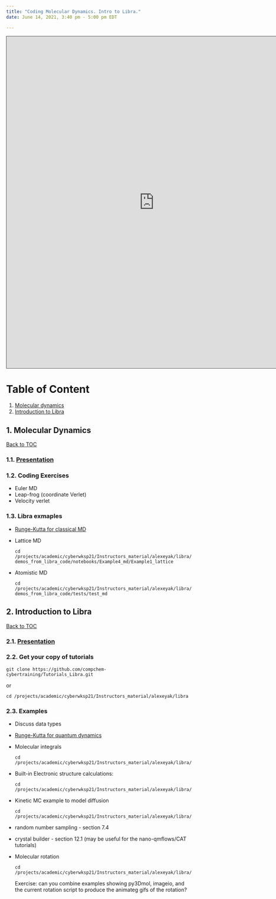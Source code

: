 ```yaml
---
title: "Coding Molecular Dynamics. Intro to Libra."
date: June 14, 2021, 3:40 pm - 5:00 pm EDT

---
```



<iframe src="https://ub.hosted.panopto.com/Panopto/Pages/Embed.aspx?id=3f9a7e29-cacc-4fe2-ba4a-ad47016afb73&
autoplay=false&offerviewer=true&showtitle=true&showbrand=false&start=0&interactivity=all" height="900" width="800"
 style="border: 1px solid #464646;" allowfullscreen allow="autoplay"></iframe>

<a name="toc"></a>
# Table of Content
1. [Molecular dynamics](#md)
2. [Introduction to Libra](#intro_libra)


<a name="md"></a>
## 1. Molecular Dynamics
[Back to TOC](#toc)

### 1.1. [Presentation](../files/episode_1/Akimov-MD.pdf)

### 1.2. Coding Exercises 

  * Euler MD
  * Leap-frog (coordinate Verlet)
  * Velocity verlet

### 1.3. Libra exmaples

  * [Runge-Kutta for classical MD](https://github.com/compchem-cybertraining/Tutorials_Libra/tree/master/2_integrators/1_runge_kutta_4th_order)

  * Lattice MD

     `cd /projects/academic/cyberwksp21/Instructors_material/alexeyak/libra/demos_from_libra_code/notebooks/Example4_md/Example1_lattice`

  * Atomistic MD

     `cd /projects/academic/cyberwksp21/Instructors_material/alexeyak/libra/demos_from_libra_code/tests/test_md`



<a name="intro_libra"></a>
## 2. Introduction to Libra
[Back to TOC](#toc)

### 2.1. [Presentation](../files/episode_1/Akimov-Libra-overview.pdf)

### 2.2. Get your copy of tutorials

    git clone https://github.com/compchem-cybertraining/Tutorials_Libra.git

   or 

    cd /projects/academic/cyberwksp21/Instructors_material/alexeyak/libra


### 2.3. Examples 

   * Discuss data types

   * [Runge-Kutta for quantum dynamics](https://github.com/compchem-cybertraining/Tutorials_Libra/tree/master/2_integrators/2_runge_kutta_4_for_Liouville)

   * Molecular integrals
 
         cd /projects/academic/cyberwksp21/Instructors_material/alexeyak/libra/demos_from_libra_code/tests/test_libint2

   * Built-in Electronic structure calculations: 

         cd /projects/academic/cyberwksp21/Instructors_material/alexeyak/libra/Tutorials_Libra/5_electronic_structure/1_eht/1_compact1

   * Kinetic MC example to model diffusion

         cd /projects/academic/cyberwksp21/Instructors_material/alexeyak/libra/demos_from_libra_code/notebooks/Example5_diffusion

   * random number sampling - section 7.4

   * crystal builder - section 12.1 (may be useful for the nano-qmflows/CAT tutorials)

   * Molecular rotation

         cd /projects/academic/cyberwksp21/Instructors_material/alexeyak/libra/demos_from_libra_code/tests/example_8_rotation

     Exercise: can you combine examples showing py3Dmol, imageio, and the current rotation script to produce the animateg gifs of the
     rotation?










